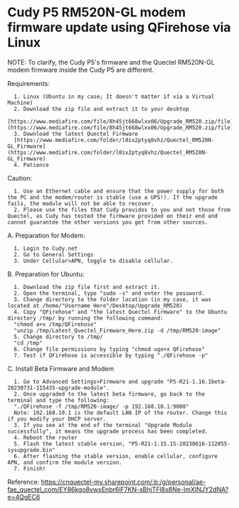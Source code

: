 # Cudy P5 RM520N-GL modem firmware update using QFirehose via Linux

NOTE: To clarify, the Cudy P5's firmware and the Quectel RM520N-GL modem firmware inside the Cudy P5 are different.

Requirements:

      1. Linux (Ubuntu in my case; It doesn't matter if via a Virtual Machine)
      2. Download the zip file and extract it to your desktop
      [https://www.mediafire.com/file/8h45jt668wlxx06/Upgrade_RM520.zip/file](https://www.mediafire.com/file/8h45jt668wlxx06/Upgrade_RM520.zip/file)
      3. Download the latest Quectel Firmware
      [https://www.mediafire.com/folder/l0ix2ptyq8vhz/Quectel_RM520N-GL_Firmware](https://www.mediafire.com/folder/l0ix2ptyq8vhz/Quectel_RM520N-GL_Firmware)
      4. Patience

Caution:

      1. Use an Ethernet cable and ensure that the power supply for both the PC and the modem/router is stable (use a UPS!). If the upgrade fails, the module will not be able to recover.
      2. Please use the files that Cudy provides to you and not those from Quectel, as Cudy has tested the firmware provided on their end and cannot guarantee the other versions you get from other sources.


A. Preparation for Modem:
      
      1. Login to Cudy.net
      2. Go to General Settings
      3. Under Cellular>APN, toggle to disable cellular.

B. Preparation for Ubuntu:

      1. Download the zip file first and extract it.
      2. Open the terminal, type "sudo -s" and enter the password.
      3. Change directory to the folder location (in my case, it was located at /home/"Username Here"/Desktop/Upgrade_RM520)
      4. Copy "QFirehose" and "the latest Quectel Firmware" to the Ubuntu directory /tmp/ by running the following command:
      "chmod a+x /tmp/QFirehose"
      "unzip /tmp/Latest_Quectel_Firmware_Here.zip -d /tmp/RM520-image"
      5. Change directory to /tmp/
      "cd /tmp"
      6. Change file permissions by typing "chmod ugo+x QFirehose"
      7. Test if QFirehose is accessible by typing "./QFirehose -p"

C. Install Beta Firmware and Modem

      1. Go to Advanced Settings>Firmware and upgrade "P5-R21-1.16.1beta-20230731-115435-upgrade-module".
      2. Once upgraded to the latest beta firmware, go back to the terminal and type the following:
      "./QFirehose -f /tmp/RM520-image/ -p 192.168.10.1:9008"
      Note: 192.168.10.1 is the default LAN IP of the router. Change this if you modify your DHCP server.
      3. If you see at the end of the terminal "Upgrade Module successfully", it means the upgrade process has been completed.
      4. Reboot the router
      5. Flash the latest stable version, "P5-R21-1.15.15-20230616-112055-sysupgrade.bin"
      6. After flashing the stable version, enable cellular, configure APN, and confirm the module version.
      7. Finish!

Reference: https://cnquectel-my.sharepoint.com/:b:/g/personal/ae-fae_quectel_com/EY86kgo8vwxEnbr6lF7KN-sBhjTFl8x8Ne-ImXINJY2dNA?e=4QgEC6
